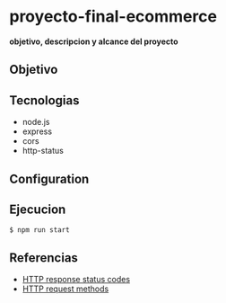 # proyecto-final-ecommerce

**objetivo, descripcion y alcance del proyecto**

## Objetivo
## Tecnologias

- node.js
- express
- cors
- http-status

## Configuration
## Ejecucion

``` shellsession
$ npm run start
```

## Referencias

- [HTTP response status codes](https://developer.mozilla.org/en-US/docs/Web/HTTP/Reference/Status)
- [HTTP request methods](https://developer.mozilla.org/en-US/docs/Web/HTTP/Reference/Methods)
